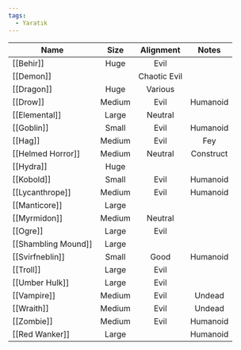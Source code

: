 ```yaml
---
tags:
  - Yaratık
---  
```

  
| Name                |  Size  |  Alignment   |   Notes   |  
| ------------------- |:------:|:------------:|:---------:|  
| [[Behir]]           |  Huge  |     Evil     |           |  
| [[Demon]]           |        | Chaotic Evil |           |  
| [[Dragon]]          |  Huge  |   Various    |           |  
| [[Drow]]            | Medium |     Evil     | Humanoid  |  
| [[Elemental]]       | Large  |   Neutral    |           |  
| [[Goblin]]          | Small  |     Evil     | Humanoid  |  
| [[Hag]]             | Medium |     Evil     |    Fey    |  
| [[Helmed Horror]]   | Medium |   Neutral    | Construct |  
| [[Hydra]]           |  Huge  |              |           |  
| [[Kobold]]          | Small  |     Evil     | Humanoid  |  
| [[Lycanthrope]]     | Medium |     Evil     | Humanoid  |  
| [[Manticore]]       | Large  |              |           |  
| [[Myrmidon]]        | Medium |   Neutral    |           |  
| [[Ogre]]            | Large  |     Evil     |           |  
| [[Shambling Mound]] | Large  |              |           |  
| [[Svirfneblin]]     | Small  |     Good     | Humanoid  |  
| [[Troll]]           | Large  |     Evil     |           |  
| [[Umber Hulk]]      | Large  |     Evil     |           |  
| [[Vampire]]         | Medium |     Evil     |  Undead   |  
| [[Wraith]]          | Medium |     Evil     |  Undead   |  
| [[Zombie]]          | Medium |     Evil     | Humanoid  |  
| [[Red Wanker]]          | Large  |              | Humanoid          |  
